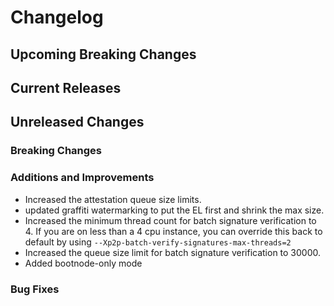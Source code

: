 # Changelog

## Upcoming Breaking Changes

## Current Releases

## Unreleased Changes

### Breaking Changes

### Additions and Improvements
- Increased the attestation queue size limits.
- updated graffiti watermarking to put the EL first and shrink the max size.
- Increased the minimum thread count for batch signature verification to 4. If you are on less than a 4 cpu instance, you can override this back to default by using `--Xp2p-batch-verify-signatures-max-threads=2`
- Increased the queue size limit for batch signature verification to 30000.
- Added bootnode-only mode

### Bug Fixes

